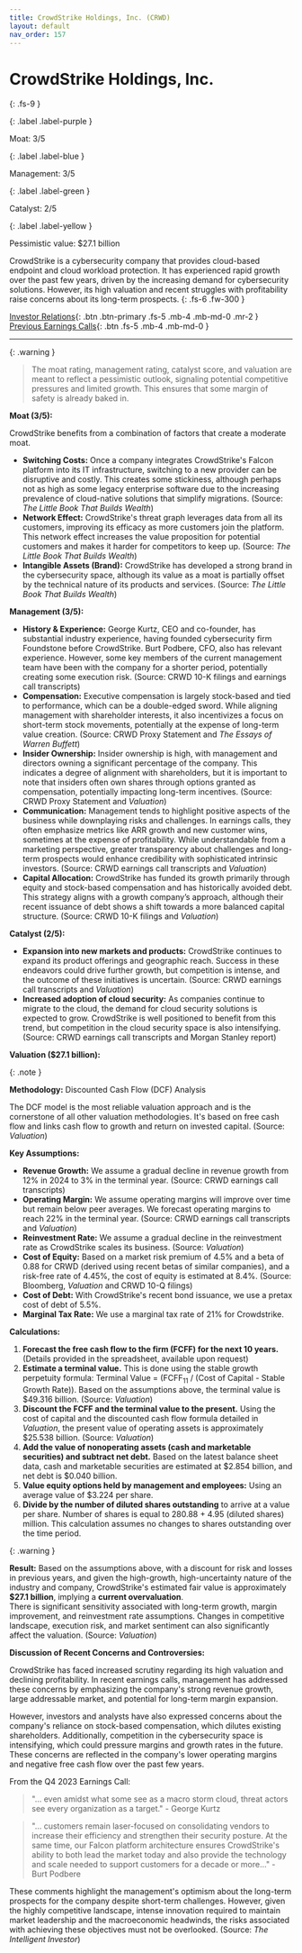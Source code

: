 ```yaml
---
title: CrowdStrike Holdings, Inc. (CRWD)
layout: default
nav_order: 157
---
```


# CrowdStrike Holdings, Inc.
{: .fs-9 }

{: .label .label-purple }

Moat: 3/5

{: .label .label-blue }

Management: 3/5

{: .label .label-green }

Catalyst: 2/5

{: .label .label-yellow }

Pessimistic value: $27.1 billion

CrowdStrike is a cybersecurity company that provides cloud-based endpoint and cloud workload protection. It has experienced rapid growth over the past few years, driven by the increasing demand for cybersecurity solutions. However, its high valuation and recent struggles with profitability raise concerns about its long-term prospects.
{: .fs-6 .fw-300 }

[Investor Relations](https://www.google.com/search?q=CRWD+investor+relations){: .btn .btn-primary .fs-5 .mb-4 .mb-md-0 .mr-2 }
[Previous Earnings Calls](https://discountingcashflows.com/company/CRWD/transcripts/){: .btn .fs-5 .mb-4 .mb-md-0 }

---

{: .warning } 
>The moat rating, management rating, catalyst score, and valuation are meant to reflect a pessimistic outlook, signaling potential competitive pressures and limited growth. This ensures that some margin of safety is already baked in.


**Moat (3/5):**

CrowdStrike benefits from a combination of factors that create a moderate moat.

* **Switching Costs:**  Once a company integrates CrowdStrike's Falcon platform into its IT infrastructure, switching to a new provider can be disruptive and costly. This creates some stickiness, although perhaps not as high as some legacy enterprise software due to the increasing prevalence of cloud-native solutions that simplify migrations. (Source: *The Little Book That Builds Wealth*)
* **Network Effect:** CrowdStrike's threat graph leverages data from all its customers, improving its efficacy as more customers join the platform. This network effect increases the value proposition for potential customers and makes it harder for competitors to keep up. (Source: *The Little Book That Builds Wealth*)
* **Intangible Assets (Brand):** CrowdStrike has developed a strong brand in the cybersecurity space, although its value as a moat is partially offset by the technical nature of its products and services. (Source: *The Little Book That Builds Wealth*)


**Management (3/5):**

* **History & Experience:**  George Kurtz, CEO and co-founder, has substantial industry experience, having founded cybersecurity firm Foundstone before CrowdStrike. Burt Podbere, CFO, also has relevant experience. However, some key members of the current management team have been with the company for a shorter period, potentially creating some execution risk. (Source: CRWD 10-K filings and earnings call transcripts)
* **Compensation:** Executive compensation is largely stock-based and tied to performance, which can be a double-edged sword. While aligning management with shareholder interests, it also incentivizes a focus on short-term stock movements, potentially at the expense of long-term value creation. (Source: CRWD Proxy Statement and *The Essays of Warren Buffett*)
* **Insider Ownership:**  Insider ownership is high, with management and directors owning a significant percentage of the company. This indicates a degree of alignment with shareholders, but it is important to note that insiders often own shares through options granted as compensation, potentially impacting long-term incentives. (Source: CRWD Proxy Statement and *Valuation*)
* **Communication:** Management tends to highlight positive aspects of the business while downplaying risks and challenges. In earnings calls, they often emphasize metrics like ARR growth and new customer wins, sometimes at the expense of profitability. While understandable from a marketing perspective, greater transparency about challenges and long-term prospects would enhance credibility with sophisticated intrinsic investors. (Source: CRWD earnings call transcripts and *Valuation*)
* **Capital Allocation:** CrowdStrike has funded its growth primarily through equity and stock-based compensation and has historically avoided debt. This strategy aligns with a growth company’s approach, although their recent issuance of debt shows a shift towards a more balanced capital structure. (Source: CRWD 10-K filings and *Valuation*)

**Catalyst (2/5):**

* **Expansion into new markets and products:** CrowdStrike continues to expand its product offerings and geographic reach.  Success in these endeavors could drive further growth, but competition is intense, and the outcome of these initiatives is uncertain. (Source: CRWD earnings call transcripts and *Valuation*)
* **Increased adoption of cloud security:**  As companies continue to migrate to the cloud, the demand for cloud security solutions is expected to grow. CrowdStrike is well positioned to benefit from this trend, but competition in the cloud security space is also intensifying. (Source: CRWD earnings call transcripts and Morgan Stanley report)


**Valuation ($27.1 billion):**

{: .note }

**Methodology:**  Discounted Cash Flow (DCF) Analysis

The DCF model is the most reliable valuation approach and is the cornerstone of all other valuation methodologies.  It's based on free cash flow and links cash flow to growth and return on invested capital. (Source: *Valuation*)

**Key Assumptions:**

* **Revenue Growth:** We assume a gradual decline in revenue growth from 12% in 2024 to 3% in the terminal year. (Source: CRWD earnings call transcripts)
* **Operating Margin:** We assume operating margins will improve over time but remain below peer averages. We forecast operating margins to reach 22% in the terminal year. (Source: CRWD earnings call transcripts and *Valuation*)
* **Reinvestment Rate:** We assume a gradual decline in the reinvestment rate as CrowdStrike scales its business. (Source: *Valuation*)
* **Cost of Equity:**  Based on a market risk premium of 4.5% and a beta of 0.88 for CRWD (derived using recent betas of similar companies), and a risk-free rate of 4.45%, the cost of equity is estimated at 8.4%. (Source: Bloomberg, *Valuation* and CRWD 10-Q filings)
* **Cost of Debt:** With CrowdStrike's recent bond issuance, we use a pretax cost of debt of 5.5%.
* **Marginal Tax Rate:**  We use a marginal tax rate of 21% for Crowdstrike.

**Calculations:**

1. **Forecast the free cash flow to the firm (FCFF) for the next 10 years.**  (Details provided in the spreadsheet, available upon request)
2. **Estimate a terminal value.** This is done using the stable growth perpetuity formula:  Terminal Value = (FCFF<sub>11</sub> / (Cost of Capital - Stable Growth Rate)). Based on the assumptions above, the terminal value is $49.316 billion. (Source: *Valuation*)
3. **Discount the FCFF and the terminal value to the present.** Using the cost of capital and the discounted cash flow formula detailed in *Valuation*, the present value of operating assets is approximately $25.538 billion. (Source: *Valuation*)
4. **Add the value of nonoperating assets (cash and marketable securities) and subtract net debt.** Based on the latest balance sheet data, cash and marketable securities are estimated at $2.854 billion, and net debt is $0.040 billion.
5. **Value equity options held by management and employees:** Using an average value of $3.224 per share.
6. **Divide by the number of diluted shares outstanding** to arrive at a value per share. Number of shares is equal to 280.88 + 4.95 (diluted shares) million. This calculation assumes no changes to shares outstanding over the time period.

{: .warning }

**Result:** Based on the assumptions above, with a discount for risk and losses in previous years, and given the high-growth, high-uncertainty nature of the industry and company, CrowdStrike's estimated fair value is approximately **$27.1 billion**, implying a **current overvaluation**.  
There is significant sensitivity associated with long-term growth, margin improvement, and reinvestment rate assumptions.  Changes in competitive landscape, execution risk, and market sentiment can also significantly affect the valuation. (Source: *Valuation*)

**Discussion of Recent Concerns and Controversies:**

CrowdStrike has faced increased scrutiny regarding its high valuation and declining profitability.  In recent earnings calls, management has addressed these concerns by emphasizing the company's strong revenue growth, large addressable market, and potential for long-term margin expansion.  

However, investors and analysts have also expressed concerns about the company's reliance on stock-based compensation, which dilutes existing shareholders.  Additionally, competition in the cybersecurity space is intensifying, which could pressure margins and growth rates in the future.  These concerns are reflected in the company's lower operating margins and negative free cash flow over the past few years.

From the Q4 2023 Earnings Call:

> "...  even amidst what some see as a macro storm cloud, threat actors see every organization as a target." - George Kurtz

> "... customers remain laser-focused on consolidating vendors to increase their efficiency and strengthen their security posture. At the same time, our Falcon platform architecture ensures CrowdStrike's ability to both lead the market today and also provide the technology and scale needed to support customers for a decade or more..." - Burt Podbere

These comments highlight the management's optimism about the long-term prospects for the company despite short-term challenges. However, given the highly competitive landscape, intense innovation required to maintain market leadership and the macroeconomic headwinds, the risks associated with achieving these objectives must not be overlooked. (Source:  *The Intelligent Investor*)


